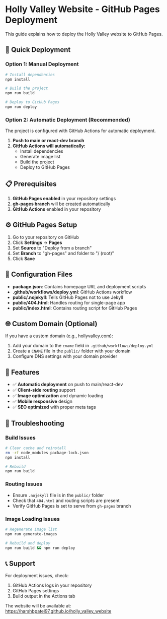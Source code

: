 # Holly Valley Website - GitHub Pages Deployment

This guide explains how to deploy the Holly Valley website to GitHub Pages.

## 🚀 Quick Deployment

### Option 1: Manual Deployment
```bash
# Install dependencies
npm install

# Build the project
npm run build

# Deploy to GitHub Pages
npm run deploy
```

### Option 2: Automatic Deployment (Recommended)
The project is configured with GitHub Actions for automatic deployment.

1. **Push to main or react-dev branch**
2. **GitHub Actions will automatically:**
   - Install dependencies
   - Generate image list
   - Build the project
   - Deploy to GitHub Pages

## 📋 Prerequisites

1. **GitHub Pages enabled** in your repository settings
2. **gh-pages branch** will be created automatically
3. **GitHub Actions** enabled in your repository

## ⚙️ GitHub Pages Setup

1. Go to your repository on GitHub
2. Click **Settings** → **Pages**
3. Set **Source** to "Deploy from a branch"
4. Set **Branch** to "gh-pages" and folder to "/ (root)"
5. Click **Save**

## 🔧 Configuration Files

- **package.json**: Contains homepage URL and deployment scripts
- **.github/workflows/deploy.yml**: GitHub Actions workflow
- **public/.nojekyll**: Tells GitHub Pages not to use Jekyll
- **public/404.html**: Handles routing for single-page app
- **public/index.html**: Contains routing script for GitHub Pages

## 🌐 Custom Domain (Optional)

If you have a custom domain (e.g., hollyvalley.com):

1. Add your domain to the `cname` field in `.github/workflows/deploy.yml`
2. Create a `CNAME` file in the `public/` folder with your domain
3. Configure DNS settings with your domain provider

## 📱 Features

- ✅ **Automatic deployment** on push to main/react-dev
- ✅ **Client-side routing** support
- ✅ **Image optimization** and dynamic loading
- ✅ **Mobile responsive** design
- ✅ **SEO optimized** with proper meta tags

## 🐛 Troubleshooting

### Build Issues
```bash
# Clear cache and reinstall
rm -rf node_modules package-lock.json
npm install

# Rebuild
npm run build
```

### Routing Issues
- Ensure `.nojekyll` file is in the `public/` folder
- Check that `404.html` and routing scripts are present
- Verify GitHub Pages is set to serve from `gh-pages` branch

### Image Loading Issues
```bash
# Regenerate image list
npm run generate-images

# Rebuild and deploy
npm run build && npm run deploy
```

## 📞 Support

For deployment issues, check:
1. GitHub Actions logs in your repository
2. GitHub Pages settings
3. Build output in the Actions tab

The website will be available at: https://harshbpatel97.github.io/holly_valley_website 